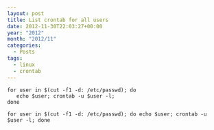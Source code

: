 ```yaml
---
layout: post
title: List crontab for all users
date: 2012-11-30T22:03:27+00:00
year: "2012"
month: "2012/11"
categories:
  - Posts
tags:
  - linux
  - crontab
---
```


```
for user in $(cut -f1 -d: /etc/passwd); do
   echo $user; crontab -u $user -l;
done
```

`for user in $(cut -f1 -d: /etc/passwd); do echo $user; crontab -u $user -l; done`
